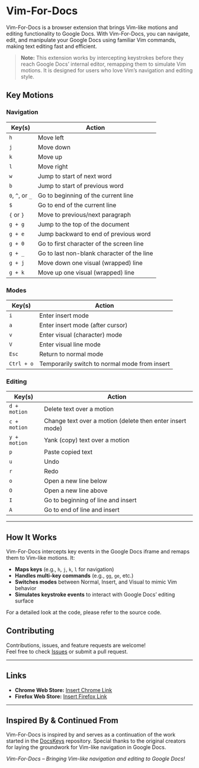 # Vim-For-Docs

Vim-For-Docs is a browser extension that brings Vim-like motions and editing functionality to Google Docs. With Vim-For-Docs, you can navigate, edit, and manipulate your Google Docs using familiar Vim commands, making text editing fast and efficient.

> **Note:** This extension works by intercepting keystrokes before they reach Google Docs’ internal editor, remapping them to simulate Vim motions. It is designed for users who love Vim’s navigation and editing style.


## Key Motions

### Navigation

| **Key(s)**       | **Action**                                      |
|------------------|-------------------------------------------------|
| `h`              | Move left                                       |
| `j`              | Move down                                       |
| `k`              | Move up                                         |
| `l`              | Move right                                      |
| `w`              | Jump to start of next word                      |
| `b`              | Jump to start of previous word                  |
| `0`, `^`, or `_` | Go to beginning of the current line             |
| `$`              | Go to end of the current line                   |
| `{` or `}`       | Move to previous/next paragraph                 |
| `g + g`          | Jump to the top of the document                 |
| `g + e`          | Jump backward to end of previous word           |
| `g + 0`          | Go to first character of the screen line        |
| `g + _`          | Go to last non-blank character of the line      |
| `g + j`          | Move down one visual (wrapped) line             |
| `g + k`          | Move up one visual (wrapped) line               |

### Modes

| **Key(s)**       | **Action**                                      |
|------------------|-------------------------------------------------|
| `i`              | Enter insert mode                               |
| `a`              | Enter insert mode (after cursor)                |
| `v`              | Enter visual (character) mode                   |
| `V`              | Enter visual line mode                          |
| `Esc`            | Return to normal mode                           |
| `Ctrl + o`       | Temporarily switch to normal mode from insert   |

### Editing

| **Key(s)**         | **Action**                                              |
|--------------------|---------------------------------------------------------|
| `d + motion`       | Delete text over a motion                               |
| `c + motion`       | Change text over a motion (delete then enter insert mode) |
| `y + motion`       | Yank (copy) text over a motion                          |
| `p`                | Paste copied text                                       |
| `u`                | Undo                                                    |
| `r`                | Redo                                                    |
| `o`                | Open a new line below                                   |
| `O`                | Open a new line above                                   |
| `I`                | Go to beginning of line and insert                      |
| `A`                | Go to end of line and insert                            |

---

## How It Works

Vim-For-Docs intercepts key events in the Google Docs iframe and remaps them to Vim-like motions. It:
- **Maps keys** (e.g., `h`, `j`, `k`, `l` for navigation)
- **Handles multi-key commands** (e.g., `gg`, `ge`, etc.)
- **Switches modes** between Normal, Insert, and Visual to mimic Vim behavior
- **Simulates keystroke events** to interact with Google Docs’ editing surface

For a detailed look at the code, please refer to the source code.


## Contributing

Contributions, issues, and feature requests are welcome!  
Feel free to check [Issues](https://github.com/greenstorm5417/Vim-For-Docs/issues) or submit a pull request.



---

## Links

- **Chrome Web Store:** [Insert Chrome Link](#)
- **Firefox Web Store:** [Insert Firefox Link](#)

---

## Inspired By & Continued From

Vim-For-Docs is inspired by and serves as a continuation of the work started in the [DocsKeys](https://www.github.com/tirthd16/dockeys) repository. Special thanks to the original creators for laying the groundwork for Vim-like navigation in Google Docs.



*Vim-For-Docs – Bringing Vim-like navigation and editing to Google Docs!*
